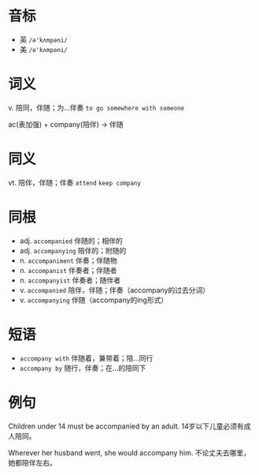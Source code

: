 # 音标

- 英 `/ə'kʌmpəni/`
- 美 `/ə'kʌmpəni/`

# 词义

v. 陪同，伴随；为…伴奏
`to go somewhere with someone`



ac(表加强) + company(陪伴) → 伴随

# 同义

vt. 陪伴，伴随；伴奏
`attend` `keep company`

# 同根

- adj. `accompanied` 伴随的；相伴的
- adj. `accompanying` 陪伴的；附随的
- n. `accompaniment` 伴奏；伴随物
- n. `accompanist` 伴奏者；伴随者
- n. `accompanyist` 伴奏者；随伴者
- v. `accompanied` 陪伴，伴随；伴奏（accompany的过去分词）
- v. `accompanying` 伴随（accompany的ing形式）

# 短语

- `accompany with` 伴随着，兼带着；陪…同行
- `accompany by` 随行，伴奏；在…的陪同下

# 例句

Children under 14 must be accompanied by an adult.
14岁以下儿童必须有成人陪同。

Wherever her husband went, she would accompany him.
不论丈夫去哪里，她都陪伴左右。


